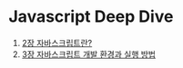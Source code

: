 # Javascript Deep Dive

1. [2장 자바스크립트란?](https://github.com/juyeong-s/books_record/blob/main/Javascript%20Deep%20Dive/02.md)
2. [3장 자바스크립트 개발 환경과 실행 방법](https://github.com/juyeong-s/books_record/blob/main/Javascript%20Deep%20Dive/03.md)
